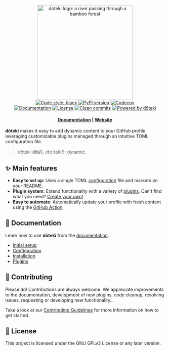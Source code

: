 <p align="center">
    <a href="https://doteki.org/">
        <img src="https://raw.githubusercontent.com/welpo/doteki/main/website/static/img/doteki-logo-text.png" width="300" alt="doteki logo: a river passing through a bamboo forest">
    </a>
    <br>
    <a href="https://github.com/psf/black">
        <img src="https://img.shields.io/badge/code_style-black-000000?style=flat-square&labelColor=202b2d&color=black" alt="Code style: black"></a>
    <a href="https://pypi.org/project/doteki/"><img src="https://img.shields.io/pypi/v/doteki?style=flat-square&labelColor=202b2d&color=5E936C" alt="PyPI version"></a>
    <a href="https://codecov.io/gh/welpo/doteki">
        <img src="https://img.shields.io/codecov/c/gh/welpo/doteki?style=flat-square&labelColor=202b2d&color=5E936C" alt="Codecov"></a>
    <br>
    <a href="https://doteki.org/docs">
        <img src="https://img.shields.io/website?url=https%3A%2F%2Fdoteki.org&style=flat-square&label=docs&labelColor=202b2d&color=5E936C" alt="Documentation"></a>
    <a href="https://github.com/welpo/doteki/blob/main/COPYING">
        <img src="https://img.shields.io/github/license/welpo/doteki?style=flat-square&labelColor=202b2d&color=5E936C" alt="License"></a>
    <a href="https://github.com/welpo/git-sumi">
        <img src="https://img.shields.io/badge/clean_commits-git--sumi-0?style=flat-square&labelColor=202b2d&color=5E936C" alt="Clean commits"></a>
    <a href="https://doteki.org">
        <img src="https://img.shields.io/badge/powered_by-d%C5%8Dteki-0?style=flat-square&labelColor=202b2d&color=5E936C" alt="Powered by dōteki"></a>
</p>

<h4 align="center">
  <a href="https://doteki.org/docs">Documentation</a> |
  <a href="https://doteki.org">Website</a>
</h4>

**dōteki** makes it easy to add dynamic content to your GitHub profile leveraging customizable plugins managed through an intuitive TOML configuration file.

> dōteki (動的, /<span title="/d/: 'd' in 'dye'">d</span><span title="/oː/: long 'o' as in 'goat', but held longer">oː</span><span title="/ˈ/: primary stress mark, indicating that the following syllable is pronounced with greater emphasis">ˈ</span><span title="/t/: 't' in 'sty'">t</span><span title="/e/: 'e' as in 'dress'">e</span><span title="/k/: 'k' in 'kind'">k</span><span title="/i/: 'i' in 'fleece'">i</span>/): dynamic.

## ✨ Main features

- **Easy to set up**: Uses a single TOML [configuration](https://doteki.org/docs/configuration) file and markers on your README.
- **Plugin system**: Extend functionality with a variety of [plugins](https://doteki.org/docs/category/plugins). Can't find what you need? [Create your own!](https://doteki.org/docs/developer-guide/plugin-standard)
- **Easy to automate**: Automatically update your profile with fresh content using the [GitHub Action](https://github.com/welpo/doteki-action).

## 📝 Documentation

Learn how to use **dōteki** from the [documentation](https://doteki.org/docs).

- [Initial setup](https://doteki.org/docs#initial-setup)
- [Configuration](https://doteki.org/docs/configuration)
- [Installation](https://doteki.org/docs/installation)
- [Plugins](https://doteki.org/docs/category/plugins)

## 👥 Contributing

Please do! Contributions are always welcome. We appreciate improvements to the documentation, development of new plugins, code cleanup, resolving issues, requesting or developing new functionality…

Take a look at our [Contributing Guidelines](/CONTRIBUTING.md) for more information on how to get started.

## 📄 License

This project is licensed under the GNU GPLv3 License or any later version.
